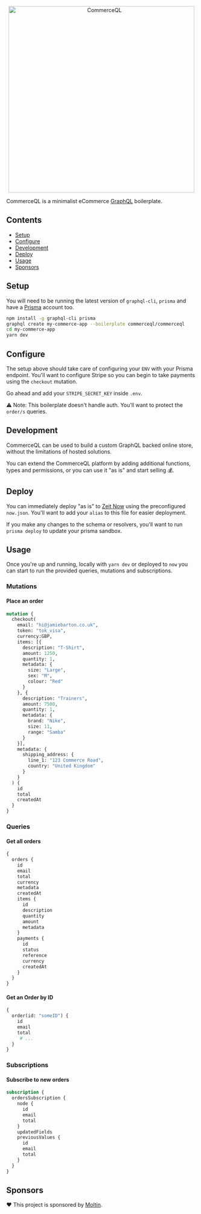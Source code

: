 <p align="center"><img src="https://i.imgur.com/rur3U5y.png" title="Serverless GraphQL eCommerce platform" alt="CommerceQL" width="492"></p>

CommerceQL is a minimalist eCommerce [GraphQL](https://prismagraphql.com) boilerplate.

## Contents

* [Setup](#setup)
* [Configure](#config)
* [Development](#dev)
* [Deploy](#deploy)
* [Usage](#usage)
* [Sponsors](#sponsors)

## <a name="setup"></a>Setup

You will need to be running the latest version of `graphql-cli`, `prisma` and have a [Prisma](https://prismagraphql.com) account too.

```bash
npm install -g graphql-cli prisma
graphql create my-commerce-app --boilerplate commerceql/commerceql
cd my-commerce-app
yarn dev
```

## <a name="config"></a>Configure

The setup above should take care of configuring your `ENV` with your Prisma endpoint. You'll want to configure Stripe so you can begin to take payments using the `checkout` mutation.

Go ahead and add your `STRIPE_SECRET_KEY` inside `.env`.

⚠️ Note: This boilerplate doesn't handle auth. You'll want to protect the `order/s` queries.

## <a name="dev"></a>Development

CommerceQL can be used to build a custom GraphQL backed online store, without the limitations of hosted solutions.

You can extend the CommerceQL platform by adding additional functions, types and permissions, or you can use it "as is" and start selling 💰.

## <a name="deploy"></a>Deploy

You can immediately deploy "as is" to [Zeit Now](https://now.sh) using the preconfigured `now.json`. You'll want to add your `alias` to this file for easier deployment.

If you make any changes to the schema or resolvers, you'll want to run `prisma deploy` to update your prisma sandbox.

## Usage

Once you're up and running, locally with `yarn dev` or deployed to `now` you can start to run the provided queries, mutations and subscriptions.


### Mutations

#### Place an order
```graphql
mutation {
  checkout(
    email: "hi@jamiebarton.co.uk",
    token: "tok_visa",
    currency:GBP,
    items: [{
      description: "T-Shirt",
      amount: 1250,
      quantity: 1,
      metadata: {
        size: "Large",
        sex: "M",
        colour: "Red"
      }
    }, {
      description: "Trainers",
      amount: 7500,
      quantity: 1,
      metadata: {
        brand: "Nike",
        size: 11,
        range: "Samba"
      }
    }],
    metadata: {
      shipping_address: {
        line_1: "123 Commerce Road",
        country: "United Kingdom"
      }
    }
  ) {
    id
    total
    createdAt
  }
}
```

### Queries

#### Get all orders
```graphql
{
  orders {
    id
    email
    total
    currency
    metadata
    createdAt
    items {
      id
      description
      quantity
      amount
      metadata
    }
    payments {
      id
      status
      reference
      currency
      createdAt
    }
  }
}
```

#### Get an Order by ID
```graphql
{
  order(id: "someID") {
    id
    email
    total
     # ...
  }
}
```

### Subscriptions

#### Subscribe to new orders
```graphql
subscription {
  ordersSubscription {
    node {
      id
      email
      total
    }
    updatedFields
    previousValues {
      id
      email
      total
    }
  }
}
```

## <a name="sponsors"></a>Sponsors

❤️ This project is sponsored by [Moltin](https://moltin.com).
